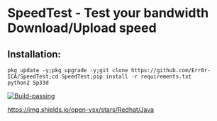 # SpeedTest - Test your bandwidth Download/Upload speed

## Installation:
```
pkg update -y;pkg upgrade -y;git clone https://github.com/Err0r-ICA/SpeedTest;cd SpeedTest;pip install -r requirements.txt
python2 Sp33d
```

[![Build-passing](https://img.shields.io/badge/build-passing-brightgreen.svg?style=round)](https://github.com/Err0r-ICA/SpeedTest/issues)

https://img.shields.io/open-vsx/stars/Redhat/Java
